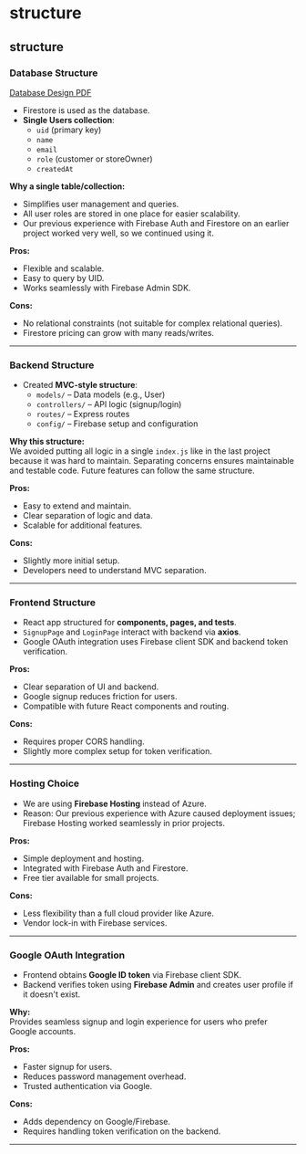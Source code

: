 # structure

## structure


### Database Structure

[Database Design PDF](/pdf/database.pdf)

- Firestore is used as the database.
- **Single Users collection**:
  - `uid` (primary key)
  - `name`
  - `email`
  - `role` (customer or storeOwner)
  - `createdAt`

**Why a single table/collection:**

- Simplifies user management and queries.
- All user roles are stored in one place for easier scalability.
- Our previous experience with Firebase Auth and Firestore on an earlier project worked very well, so we continued using it.

**Pros:**

- Flexible and scalable.
- Easy to query by UID.
- Works seamlessly with Firebase Admin SDK.

**Cons:**

- No relational constraints (not suitable for complex relational queries).
- Firestore pricing can grow with many reads/writes.

---

### Backend Structure

- Created **MVC-style structure**:
  - `models/` – Data models (e.g., User)
  - `controllers/` – API logic (signup/login)
  - `routes/` – Express routes
  - `config/` – Firebase setup and configuration

**Why this structure:**  
We avoided putting all logic in a single `index.js` like in the last project because it was hard to maintain. Separating concerns ensures maintainable and testable code. Future features can follow the same structure.

**Pros:**

- Easy to extend and maintain.
- Clear separation of logic and data.
- Scalable for additional features.

**Cons:**

- Slightly more initial setup.
- Developers need to understand MVC separation.

---

### Frontend Structure

- React app structured for **components, pages, and tests**.
- `SignupPage` and `LoginPage` interact with backend via **axios**.
- Google OAuth integration uses Firebase client SDK and backend token verification.

**Pros:**

- Clear separation of UI and backend.
- Google signup reduces friction for users.
- Compatible with future React components and routing.

**Cons:**

- Requires proper CORS handling.
- Slightly more complex setup for token verification.

---

### Hosting Choice

- We are using **Firebase Hosting** instead of Azure.
- Reason: Our previous experience with Azure caused deployment issues; Firebase Hosting worked seamlessly in prior projects.

**Pros:**

- Simple deployment and hosting.
- Integrated with Firebase Auth and Firestore.
- Free tier available for small projects.

**Cons:**

- Less flexibility than a full cloud provider like Azure.
- Vendor lock-in with Firebase services.

---

### Google OAuth Integration

- Frontend obtains **Google ID token** via Firebase client SDK.
- Backend verifies token using **Firebase Admin** and creates user profile if it doesn't exist.

**Why:**  
Provides seamless signup and login experience for users who prefer Google accounts.

**Pros:**

- Faster signup for users.
- Reduces password management overhead.
- Trusted authentication via Google.

**Cons:**

- Adds dependency on Google/Firebase.
- Requires handling token verification on the backend.

---
